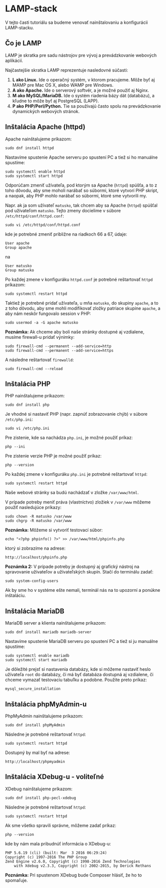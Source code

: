 # LAMP-stack

V tejto časti tutoriálu sa budeme venovať nainštalovaniu a konfigurácii LAMP-stacku.

## Čo je LAMP

LAMP je skratka pre sadu nástrojov pre vývoj a prevádzkovanie webových aplikácií.

Najčastejšie skratka LAMP reprezentuje nasledovné súčasti:

1. **L ako Linux.** Ide o operačný systém, v ktorom pracujeme. Môže byť aj MAMP pre Mac OS X, alebo WAMP pre Windows.
2. **A ako Apache.** Ide o serverový softvér, a je možné použiť aj Nginx.
3. **M ako MySQL/MariaDB.** Ide o systém riadenia bázy dát (databázu), a kľudne to môže byť aj PostgreSQL (LAPP).
4. **P ako PHP/Perl/Python.** Tie sa používajú často spolu na prevádzkovanie dynamických webových stránok.

## Inštalácia Apache (httpd)

Apache nainštalujeme príkazom:

```
sudo dnf install httpd
```

Nastavíme spustenie Apache serveru po spustení PC a tiež si ho manuálne spustíme:

```
sudo systemctl enable httpd
sudo systemctl start httpd
```

Odporúčam zmeniť užívateľa, pod ktorým sa Apache (`httpd`) spúšťa, a to z toho dôvodu,
aby sme moholi narábať so súbormi, ktoré vytvorí PHP skript, a naopak, aby PHP mohlo
narábať so súbormi, ktoré sme vytvorili my.

Napr. ak ja som užívateľ `matusko`, tak chcem aby sa Apache (`httpd`) spúšťal pod užívateľom `matusko`.
Tejto zmeny docielime v súbore `/etc/httpd/conf/httpd.conf`:

```
sudo vi /etc/httpd/conf/httpd.conf
```

kde je potrebné zmeniť približne na riadkoch 66 a 67, údaje:

```
User apache
Group apache
```

na

```
User matusko
Group matusko
```

Po každej zmene v konfiguráku `httpd.conf` je potrebné reštartovať `httpd` príkazom:

```
sudo systemctl restart httpd
```

Taktiež je potrebné pridať užívateľa, u mňa `matusko`, do skupiny `apache`,
a to z toho dôvodu, aby sme mohli modifikovať zložky patriace skupine `apache`,
a aby nám neskôr fungovalo session v PHP:

```
sudo usermod -a -G apache matusko
```

**Poznámka:** Ak chceme aby boli naše stránky dostupné aj vzdialene, musíme firewall-u pridať výnimky:

```
sudo firewall-cmd --permanent --add-service=http
sudo firewall-cmd --permanent --add-service=https
```

A následne reštartovať `firewalld`:

```
sudo firewall-cmd --reload
```

## Inštalácia PHP

PHP nainštalujeme príkazom:

```
sudo dnf install php
```

Je vhodné si nastaviť PHP (napr. zapnúť zobrazovanie chýb) v súbore `/etc/php.ini`:

```
sudo vi /etc/php.ini
```

Pre zistenie, kde sa nachádza `php.ini`, je možné použiť príkaz:

```
php --ini
```

Pre zistenie verzie PHP je možné použiť príkaz:

```
php --version
```

Po každej zmene v konfiguráku `php.ini` je potrebné reštartovať `httpd`:

```
sudo systemctl restart httpd
```

Naše webové stránky sa budú nachádzať v zložke `/var/www/html`.

V prípade potreby meniť práva (vlastníctvo) zložiek v `/var/www` môžeme použiť nasledujúce príkazy:

```
sudo chown -R matusko /var/www
sudo chgrp -R matusko /var/www
```

**Poznámka:** Môžeme si vytvoriť testovací súbor:

```
echo "<?php phpinfo() ?>" >> /var/www/html/phpinfo.php
```

ktorý si zobrazíme na adrese:

```
http://localhost/phpinfo.php
```

**Poznámka 2:** V prípade potreby je dostupný aj grafický nástroj na spravovanie
užívateľov a užívateľských skupín. Stačí do terminálu zadať:

```
sudo system-config-users
```

Ak by sme ho v systéme ešte nemali, terminál nás na to upozorní a ponúkne inštaláciu.

## Inštalácia MariaDB

MariaDB server a klienta nainštalujeme príkazom:

```
sudo dnf install mariadb mariadb-server
```

Nastavíme spustenie MariaDB serveru po spustení PC a tiež si ju manuálne spustíme:

```
sudo systemctl enable mariadb
sudo systemctl start mariadb
```

Je dôležité prejsť si nastavenia databázy, kde si môžeme nastaviť heslo užívateľa `root` do databázy,
či má byť databáza dostupná aj vzdialene, či chceme vymazať testovaciu tabuľku a podobne. Použite preto príkaz:

```
mysql_secure_installation
```

## Inštalácia phpMyAdmin-u

PhpMyAdmin nainštalujeme príkazom:

```
sudo dnf install phpMyAdmin
```

Následne je potrebné reštartovať `httpd`:

```
sudo systemctl restart httpd
```

Dostupný by mal byť na adrese:

```
http://localhost/phpmyadmin
```

## Inštalácia XDebug-u - voliteľné

XDebug nainštalujeme príkazom:

```
sudo dnf install php-pecl-xdebug
```

Následne je potrebné reštartovať `httpd`:

```
sudo systemctl restart httpd
```

Ak sme všetko spravili správne, môžeme zadať príkaz:

```
php --version
```

kde by nám mala pribudnúť informácia o XDebug-u:

```
PHP 5.6.19 (cli) (built: Mar  3 2016 06:29:24)
Copyright (c) 1997-2016 The PHP Group
Zend Engine v2.6.0, Copyright (c) 1998-2016 Zend Technologies
    with Xdebug v2.3.3, Copyright (c) 2002-2015, by Derick Rethans
```

**Poznámka:** Pri spustenom XDebug bude Composer hlásiť, že ho to spomaľuje.
